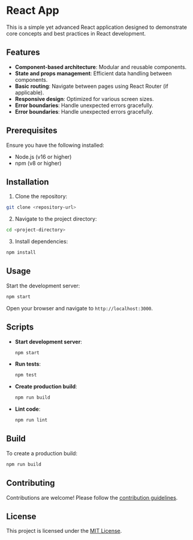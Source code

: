 # React App

This is a simple yet advanced React application designed to demonstrate core concepts and best practices in React development.

## Features
- **Component-based architecture**: Modular and reusable components.
- **State and props management**: Efficient data handling between components.
- **Basic routing**: Navigate between pages using React Router (if applicable).
- **Responsive design**: Optimized for various screen sizes.
- **Error boundaries**: Handle unexpected errors gracefully.
- **Error boundaries**: Handle unexpected errors gracefully.

## Prerequisites

Ensure you have the following installed:
- Node.js (v16 or higher)
- npm (v8 or higher)

## Installation

1. Clone the repository:
  ```bash
  git clone <repository-url>
  ```
2. Navigate to the project directory:
  ```bash
  cd <project-directory>
  ```
3. Install dependencies:
  ```bash
  npm install
  ```

## Usage

Start the development server:
```bash
npm start
```

Open your browser and navigate to `http://localhost:3000`.

## Scripts

- **Start development server**:
  ```bash
  npm start
  ```
- **Run tests**:
  ```bash
  npm test
  ```
- **Create production build**:
  ```bash
  npm run build
  ```
- **Lint code**:
  ```bash
  npm run lint
  ```

## Build

To create a production build:
```bash
npm run build
```

## Contributing

Contributions are welcome! Please follow the [contribution guidelines](CONTRIBUTING.md).

## License

This project is licensed under the [MIT License](LICENSE).